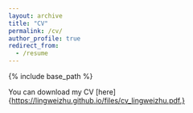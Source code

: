 ```yaml
---
layout: archive
title: "CV"
permalink: /cv/
author_profile: true
redirect_from:
  - /resume
---
```


{% include base_path %}

You can download my CV [here]{https://lingweizhu.github.io/files/cv_lingweizhu.pdf.}

